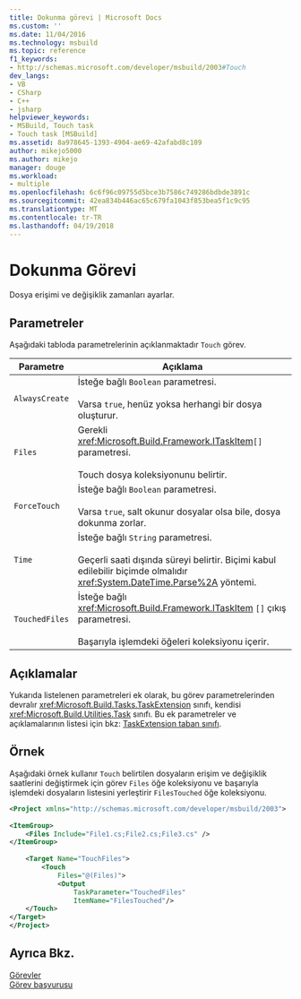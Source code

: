 ```yaml
---
title: Dokunma görevi | Microsoft Docs
ms.custom: ''
ms.date: 11/04/2016
ms.technology: msbuild
ms.topic: reference
f1_keywords:
- http://schemas.microsoft.com/developer/msbuild/2003#Touch
dev_langs:
- VB
- CSharp
- C++
- jsharp
helpviewer_keywords:
- MSBuild, Touch task
- Touch task [MSBuild]
ms.assetid: 8a978645-1393-4904-ae69-42afabd8c109
author: mikejo5000
ms.author: mikejo
manager: douge
ms.workload:
- multiple
ms.openlocfilehash: 6c6f96c09755d5bce3b7586c749286bdbde3891c
ms.sourcegitcommit: 42ea834b446ac65c679fa1043f853bea5f1c9c95
ms.translationtype: MT
ms.contentlocale: tr-TR
ms.lasthandoff: 04/19/2018
---
```

# <a name="touch-task"></a>Dokunma Görevi
Dosya erişimi ve değişiklik zamanları ayarlar.  
  
## <a name="parameters"></a>Parametreler  
 Aşağıdaki tabloda parametrelerinin açıklanmaktadır `Touch` görev.  
  
|Parametre|Açıklama|  
|---------------|-----------------|  
|`AlwaysCreate`|İsteğe bağlı `Boolean` parametresi.<br /><br /> Varsa `true`, henüz yoksa herhangi bir dosya oluşturur.|  
|`Files`|Gerekli <xref:Microsoft.Build.Framework.ITaskItem>`[]` parametresi.<br /><br /> Touch dosya koleksiyonunu belirtir.|  
|`ForceTouch`|İsteğe bağlı `Boolean` parametresi.<br /><br /> Varsa `true`, salt okunur dosyalar olsa bile, dosya dokunma zorlar.|  
|`Time`|İsteğe bağlı `String` parametresi.<br /><br /> Geçerli saati dışında süreyi belirtir. Biçimi kabul edilebilir biçimde olmalıdır <xref:System.DateTime.Parse%2A> yöntemi.|  
|`TouchedFiles`|İsteğe bağlı <xref:Microsoft.Build.Framework.ITaskItem> `[]` çıkış parametresi.<br /><br /> Başarıyla işlemdeki öğeleri koleksiyonu içerir.|  
  
## <a name="remarks"></a>Açıklamalar  
 Yukarıda listelenen parametreleri ek olarak, bu görev parametrelerinden devralır <xref:Microsoft.Build.Tasks.TaskExtension> sınıfı, kendisi <xref:Microsoft.Build.Utilities.Task> sınıfı. Bu ek parametreler ve açıklamalarının listesi için bkz: [TaskExtension taban sınıfı](../msbuild/taskextension-base-class.md).  
  
## <a name="example"></a>Örnek  
 Aşağıdaki örnek kullanır `Touch` belirtilen dosyaların erişim ve değişiklik saatlerini değiştirmek için görev `Files` öğe koleksiyonu ve başarıyla işlemdeki dosyaların listesini yerleştirir `FilesTouched` öğe koleksiyonu.  
  
```xml  
<Project xmlns="http://schemas.microsoft.com/developer/msbuild/2003">  
  
<ItemGroup>  
    <Files Include="File1.cs;File2.cs;File3.cs" />  
</ItemGroup>  
  
    <Target Name="TouchFiles">  
        <Touch  
            Files="@(Files)">  
            <Output  
                TaskParameter="TouchedFiles"  
                ItemName="FilesTouched"/>  
    </Touch>  
</Target>  
</Project>  
```  
  
## <a name="see-also"></a>Ayrıca Bkz.  
 [Görevler](../msbuild/msbuild-tasks.md)   
 [Görev başvurusu](../msbuild/msbuild-task-reference.md)